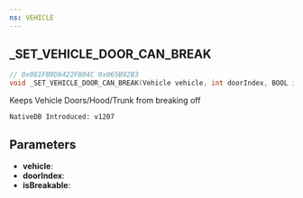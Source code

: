 ```yaml
---
ns: VEHICLE
---
```

## _SET_VEHICLE_DOOR_CAN_BREAK

```c
// 0x081FB9D6422F804C 0x065B92B3
void _SET_VEHICLE_DOOR_CAN_BREAK(Vehicle vehicle, int doorIndex, BOOL isBreakable);
```

Keeps Vehicle Doors/Hood/Trunk from breaking off

```
NativeDB Introduced: v1207
```

## Parameters
* **vehicle**:
* **doorIndex**:
* **isBreakable**:
